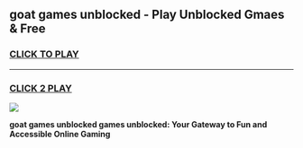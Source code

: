 
## goat games unblocked - Play Unblocked Gmaes & Free
<h3>
<a href="https://news.freeplayer.one?title=goat_games_unblocked&ref=23F">CLICK TO PLAY</a></h3>
<hr>

<h3>
<a href="https://news.freeplayer.one?title=goat_games_unblocked&ref=23F">CLICK 2 PLAY</a>
  
</h3>

<a href="https://news.freeplayer.one?title=goat_games_unblocked&ref=23F/"><img src="https://clearcache.store/games.png"></a>


**goat games unblocked games unblocked: Your Gateway to Fun and Accessible Online Gaming**
